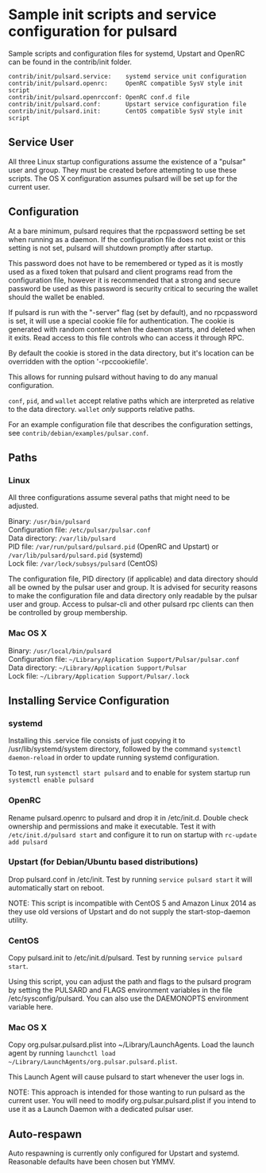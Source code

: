 Sample init scripts and service configuration for pulsard
==========================================================

Sample scripts and configuration files for systemd, Upstart and OpenRC
can be found in the contrib/init folder.

    contrib/init/pulsard.service:    systemd service unit configuration
    contrib/init/pulsard.openrc:     OpenRC compatible SysV style init script
    contrib/init/pulsard.openrcconf: OpenRC conf.d file
    contrib/init/pulsard.conf:       Upstart service configuration file
    contrib/init/pulsard.init:       CentOS compatible SysV style init script

Service User
---------------------------------

All three Linux startup configurations assume the existence of a "pulsar" user
and group.  They must be created before attempting to use these scripts.
The OS X configuration assumes pulsard will be set up for the current user.

Configuration
---------------------------------

At a bare minimum, pulsard requires that the rpcpassword setting be set
when running as a daemon.  If the configuration file does not exist or this
setting is not set, pulsard will shutdown promptly after startup.

This password does not have to be remembered or typed as it is mostly used
as a fixed token that pulsard and client programs read from the configuration
file, however it is recommended that a strong and secure password be used
as this password is security critical to securing the wallet should the
wallet be enabled.

If pulsard is run with the "-server" flag (set by default), and no rpcpassword is set,
it will use a special cookie file for authentication. The cookie is generated with random
content when the daemon starts, and deleted when it exits. Read access to this file
controls who can access it through RPC.

By default the cookie is stored in the data directory, but it's location can be overridden
with the option '-rpccookiefile'.

This allows for running pulsard without having to do any manual configuration.

`conf`, `pid`, and `wallet` accept relative paths which are interpreted as
relative to the data directory. `wallet` *only* supports relative paths.

For an example configuration file that describes the configuration settings,
see `contrib/debian/examples/pulsar.conf`.

Paths
---------------------------------

### Linux

All three configurations assume several paths that might need to be adjusted.

Binary:              `/usr/bin/pulsard`  
Configuration file:  `/etc/pulsar/pulsar.conf`  
Data directory:      `/var/lib/pulsard`  
PID file:            `/var/run/pulsard/pulsard.pid` (OpenRC and Upstart) or `/var/lib/pulsard/pulsard.pid` (systemd)  
Lock file:           `/var/lock/subsys/pulsard` (CentOS)  

The configuration file, PID directory (if applicable) and data directory
should all be owned by the pulsar user and group.  It is advised for security
reasons to make the configuration file and data directory only readable by the
pulsar user and group.  Access to pulsar-cli and other pulsard rpc clients
can then be controlled by group membership.

### Mac OS X

Binary:              `/usr/local/bin/pulsard`  
Configuration file:  `~/Library/Application Support/Pulsar/pulsar.conf`  
Data directory:      `~/Library/Application Support/Pulsar`  
Lock file:           `~/Library/Application Support/Pulsar/.lock`  

Installing Service Configuration
-----------------------------------

### systemd

Installing this .service file consists of just copying it to
/usr/lib/systemd/system directory, followed by the command
`systemctl daemon-reload` in order to update running systemd configuration.

To test, run `systemctl start pulsard` and to enable for system startup run
`systemctl enable pulsard`

### OpenRC

Rename pulsard.openrc to pulsard and drop it in /etc/init.d.  Double
check ownership and permissions and make it executable.  Test it with
`/etc/init.d/pulsard start` and configure it to run on startup with
`rc-update add pulsard`

### Upstart (for Debian/Ubuntu based distributions)

Drop pulsard.conf in /etc/init.  Test by running `service pulsard start`
it will automatically start on reboot.

NOTE: This script is incompatible with CentOS 5 and Amazon Linux 2014 as they
use old versions of Upstart and do not supply the start-stop-daemon utility.

### CentOS

Copy pulsard.init to /etc/init.d/pulsard. Test by running `service pulsard start`.

Using this script, you can adjust the path and flags to the pulsard program by
setting the PULSARD and FLAGS environment variables in the file
/etc/sysconfig/pulsard. You can also use the DAEMONOPTS environment variable here.

### Mac OS X

Copy org.pulsar.pulsard.plist into ~/Library/LaunchAgents. Load the launch agent by
running `launchctl load ~/Library/LaunchAgents/org.pulsar.pulsard.plist`.

This Launch Agent will cause pulsard to start whenever the user logs in.

NOTE: This approach is intended for those wanting to run pulsard as the current user.
You will need to modify org.pulsar.pulsard.plist if you intend to use it as a
Launch Daemon with a dedicated pulsar user.

Auto-respawn
-----------------------------------

Auto respawning is currently only configured for Upstart and systemd.
Reasonable defaults have been chosen but YMMV.
